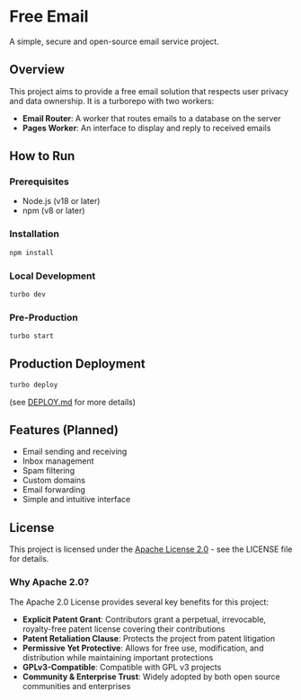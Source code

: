 # Free Email

A simple, secure and open-source email service project.

## Overview

This project aims to provide a free email solution that respects user privacy and data ownership. It is a turborepo with two workers:

- **Email Router**: A worker that routes emails to a database on the server
- **Pages Worker**: An interface to display and reply to received emails

## How to Run

### Prerequisites

- Node.js (v18 or later)
- npm (v8 or later)

### Installation

```bash
npm install
```

### Local Development

```bash
turbo dev
```

### Pre-Production

```bash
turbo start
```

## Production Deployment

```bash
turbo deploy
```

(see [DEPLOY.md](DEPLOY.md) for more details)

## Features (Planned)

- Email sending and receiving
- Inbox management
- Spam filtering
- Custom domains
- Email forwarding
- Simple and intuitive interface

## License

This project is licensed under the [Apache License 2.0](LICENSE) - see the LICENSE file for details.

### Why Apache 2.0?

The Apache 2.0 License provides several key benefits for this project:

- **Explicit Patent Grant**: Contributors grant a perpetual, irrevocable, royalty-free patent license covering their contributions
- **Patent Retaliation Clause**: Protects the project from patent litigation
- **Permissive Yet Protective**: Allows for free use, modification, and distribution while maintaining important protections
- **GPLv3-Compatible**: Compatible with GPL v3 projects
- **Community & Enterprise Trust**: Widely adopted by both open source communities and enterprises
